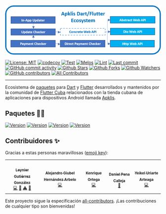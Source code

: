 <p align="center">
    <a href="https://github.com/fluttercuba">
        <img src="resources/banner.png">
    </a>
</p>

[![License: MIT](https://img.shields.io/badge/License-MIT-green.svg?label=license)](https://opensource.org/licenses/MIT)
[![codecov](https://codecov.io/gh/fluttercuba/apklis-dart-flutter/branch/main/graph/badge.svg?token=RTBS8EX4GQ)](https://codecov.io/gh/fluttercuba/apklis-dart-flutter)
[![Test](https://github.com/fluttercuba/apklis-dart-flutter/actions/workflows/test.yml/badge.svg)](https://github.com/fluttercuba/apklis-dart-flutter/actions/workflows/test.yml)
[![Melos](https://img.shields.io/badge/maintained%20with-melos-f700ff.svg?style=flat-square)](https://github.com/invertase/melos) [![Lint](https://img.shields.io/badge/style-lint-4BC0F.svg)](https://pub.dev/packages/lint)
[![Last commit](https://img.shields.io/github/last-commit/fluttercuba/apklis-dart-flutter.svg?style=flat)](https://github.com/fluttercuba/apklis-dart-flutter/commits)
[![GitHub commit activity](https://img.shields.io/github/commit-activity/m/fluttercuba/apklis-dart-flutter)](https://github.com/fluttercuba/apklis-dart-flutter/commits)
[![Github Stars](https://img.shields.io/github/stars/fluttercuba/apklis-dart-flutter?style=flat&logo=github)](https://github.com/fluttercuba/apklis-dart-flutter/stargazers)
[![Github Forks](https://img.shields.io/github/forks/fluttercuba/apklis-dart-flutter?style=flat&logo=github)](https://github.com/fluttercuba/apklis-dart-flutter/network/members)
[![Github Watchers](https://img.shields.io/github/watchers/fluttercuba/apklis-dart-flutter?style=flat&logo=github)](https://github.com/fluttercuba/apklis-dart-flutter)
[![GitHub contributors](https://img.shields.io/github/contributors/fluttercuba/apklis-dart-flutter?label=code%20contributors)](https://github.com/fluttercuba/apklis-dart-flutter/graphs/contributors) <!-- ALL-CONTRIBUTORS-BADGE:START - Do not remove or modify this section -->
[![All Contributors](https://img.shields.io/badge/all_contributors-5-orange.svg?style=flat-square)](#contributors-)
<!-- ALL-CONTRIBUTORS-BADGE:END -->

---

Ecosistema de [paquetes](https://pub.dev) para [Dart](https://dart.dev) y [Flutter](https://flutter.dev) desarrollados y mantenidos por la comunidad de [Flutter Cuba](https://github.com/fluttercuba) relacionados con la tienda cubana de aplicaciones para dispositivos Android llamada [Apklis](https://apklis.cu).

## Paquetes 🚀💙

[![Version](https://img.shields.io/pub/v/apklis_web_api?label=Apklis%20Web%20API)](https://pub.dev/packages/apklis_web_api)
[![Version](https://img.shields.io/pub/v/apklis_dio_web_api?label=Apklis%20Dio%20Web%20API)](https://pub.dev/packages/apklis_dio_web_api)
[![Version](https://img.shields.io/pub/v/apklis_http_web_api?label=Apklis%20Http%20Web%20API)](https://pub.dev/packages/apklis_http_web_api)
[![Version](https://img.shields.io/pub/v/apklis_direct_payment_checker?label=Apklis%20Direct%20Payment%20Checker)](https://pub.dev/packages/apklis_direct_payment_checker)

## Contribuidores ✨

Gracias a estas personas maravillosas ([emoji key](https://allcontributors.org/docs/en/emoji-key)):

<!-- ALL-CONTRIBUTORS-LIST:START - Do not remove or modify this section -->
<!-- prettier-ignore-start -->
<!-- markdownlint-disable -->
<table>
  <tr>
    <td align="center"><a href="http://leynier.github.io"><img src="https://avatars.githubusercontent.com/u/36774373?v=4?s=100" width="100px;" alt=""/><br /><sub><b>Leynier Gutiérrez González</b></sub></a><br /><a href="https://github.com/fluttercuba/apklis-dart-flutter/commits?author=leynier" title="Code">💻</a> <a href="#maintenance-leynier" title="Maintenance">🚧</a> <a href="https://github.com/fluttercuba/apklis-dart-flutter/commits?author=leynier" title="Tests">⚠️</a> <a href="https://github.com/fluttercuba/apklis-dart-flutter/issues?q=author%3Aleynier" title="Bug reports">🐛</a></td>
    <td align="center"><a href="https://alejandrogiubel.github.io/"><img src="https://avatars.githubusercontent.com/u/36578847?v=4?s=100" width="100px;" alt=""/><br /><sub><b>Alejandro Giubel Hernández Arbelo</b></sub></a><br /><a href="https://github.com/fluttercuba/apklis-dart-flutter/commits?author=alejandrogiubel" title="Code">💻</a></td>
    <td align="center"><a href="https://github.com/kenriortega"><img src="https://avatars.githubusercontent.com/u/53656046?v=4?s=100" width="100px;" alt=""/><br /><sub><b>Kenrique Ortega </b></sub></a><br /><a href="https://github.com/fluttercuba/apklis-dart-flutter/commits?author=kenriortega" title="Code">💻</a></td>
    <td align="center"><a href="https://github.com/dany2709"><img src="https://avatars.githubusercontent.com/u/37417178?v=4?s=100" width="100px;" alt=""/><br /><sub><b>Daniel Pena Calleja</b></sub></a><br /><a href="https://github.com/fluttercuba/apklis-dart-flutter/issues?q=author%3Adany2709" title="Bug reports">🐛</a></td>
    <td align="center"><a href="https://github.com/Yeikel200"><img src="https://avatars.githubusercontent.com/u/26438532?v=4?s=100" width="100px;" alt=""/><br /><sub><b>Yeikel Uriarte Arteaga</b></sub></a><br /><a href="https://github.com/fluttercuba/apklis-dart-flutter/commits?author=Yeikel200" title="Code">💻</a></td>
  </tr>
</table>

<!-- markdownlint-restore -->
<!-- prettier-ignore-end -->

<!-- ALL-CONTRIBUTORS-LIST:END -->

Este proyecto sigue la especificación [all-contributors](https://github.com/all-contributors/all-contributors). ¡Las contribuciones de cualquier tipo son bienvenidas!

